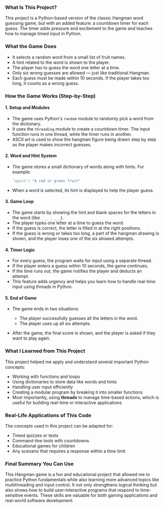 ### What Is This Project?

This project is a Python-based version of the classic Hangman word guessing game, but with an added feature: a countdown timer for each guess. The timer adds pressure and excitement to the game and teaches how to manage timed input in Python.



### What the Game Does

* It selects a random word from a small list of fruit names.
* A hint related to the word is shown to the player.
* The player has to guess the word one letter at a time.
* Only six wrong guesses are allowed — just like traditional Hangman.
* Each guess must be made within 10 seconds. If the player takes too long, it counts as a wrong guess.



### How the Game Works (Step-by-Step)

#### 1. Setup and Modules

* The game uses Python's `random` module to randomly pick a word from the dictionary.
* It uses the `threading` module to create a countdown timer. The input function runs in one thread, while the timer runs in another.
* ASCII art is used to show the hangman figure being drawn step by step as the player makes incorrect guesses.

#### 2. Word and Hint System

* The game stores a small dictionary of words along with hints.
  For example:

  ```python
  "apple": "A red or green fruit"
  ```
* When a word is selected, its hint is displayed to help the player guess.

#### 3. Game Loop

* The game starts by showing the hint and blank spaces for the letters in the word (like `_ _ _ _ _`).
* The player types one letter at a time to guess the word.
* If the guess is correct, the letter is filled in at the right positions.
* If the guess is wrong or takes too long, a part of the hangman drawing is shown, and the player loses one of the six allowed attempts.

#### 4. Timer Logic

* For every guess, the program waits for input using a separate thread.
* If the player enters a guess within 10 seconds, the game continues.
* If the time runs out, the game notifies the player and deducts an attempt.
* This feature adds urgency and helps you learn how to handle real-time input using threads in Python.

#### 5. End of Game

* The game ends in two situations:

  * The player successfully guesses all the letters in the word.
  * The player uses up all six attempts.
* After the game, the final score is shown, and the player is asked if they want to play again.



### What I Learned from This Project

This project helped me apply and understand several important Python concepts:

* Working with functions and loops
* Using dictionaries to store data like words and hints
* Handling user input efficiently
* Creating a modular program by breaking it into smaller functions
* Most importantly, using **threads** to manage time-based actions, which is useful for building real-time or interactive applications



### Real-Life Applications of This Code

The concepts used in this project can be adapted for:

* Timed quizzes or tests
* Command-line tools with countdowns
* Educational games for children
* Any scenario that requires a response within a time limit



### Final Summary You Can Use

This Hangman game is a fun and educational project that allowed me to practice Python fundamentals while also learning more advanced topics like multithreading and input control. It not only strengthens logical thinking but also shows how to build user-interactive programs that respond to time-sensitive events. These skills are valuable for both gaming applications and real-world software development.
